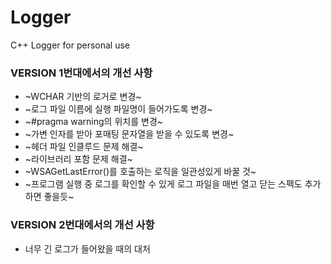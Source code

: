 # Logger
C++ Logger for personal use

### VERSION 1번대에서의 개선 사항
* ~WCHAR 기반의 로거로 변경~
* ~로그 파일 이름에 실행 파일명이 들어가도록 변경~
* ~#pragma warning의 위치를 변경~
* ~가변 인자를 받아 포매팅 문자열을 받을 수 있도록 변경~
* ~헤더 파일 인클루드 문제 해결~
* ~라이브러리 포함 문제 해결~
* ~WSAGetLastError()를 호출하는 로직을 일관성있게 바꿀 것~
* ~프로그램 실행 중 로그를 확인할 수 있게 로그 파일을 매번 열고 닫는 스펙도 추가하면 좋을듯~

### VERSION 2번대에서의 개선 사항
* 너무 긴 로그가 들어왔을 때의 대처
